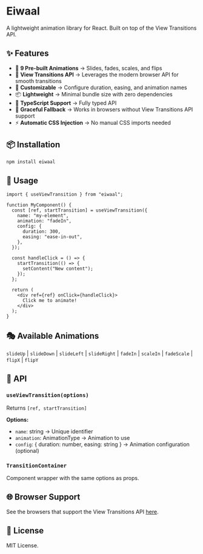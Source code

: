 # Eiwaal

A lightweight animation library for React. Built on top of the View Transitions API.

## ✨ Features

- 🎯 **9 Pre-built Animations** -> Slides, fades, scales, and flips
- 🚀 **View Transitions API** -> Leverages the modern browser API for smooth transitions
- 🎨 **Customizable** -> Configure duration, easing, and animation names
- 📦 **Lightweight** -> Minimal bundle size with zero dependencies
- 🔧 **TypeScript Support** -> Fully typed API
- 🔄 **Graceful Fallback** -> Works in browsers without View Transitions API support
- ⚡ **Automatic CSS Injection** -> No manual CSS imports needed

## 📦 Installation

```bash
npm install eiwaal
```

## 🚀 Usage

```tsx
import { useViewTransition } from "eiwaal";

function MyComponent() {
  const [ref, startTransition] = useViewTransition({
    name: "my-element",
    animation: "fadeIn",
    config: {
      duration: 300,
      easing: "ease-in-out",
    },
  });

  const handleClick = () => {
    startTransition(() => {
      setContent("New content");
    });
  };

  return (
    <div ref={ref} onClick={handleClick}>
      Click me to animate!
    </div>
  );
}
```

## 🎭 Available Animations

`slideUp` | `slideDown` | `slideLeft` | `slideRight` | `fadeIn` | `scaleIn` | `fadeScale` | `flipX` | `flipY`

## 📖 API

### `useViewTransition(options)`

Returns `[ref, startTransition]`

**Options:**

- `name`: string -> Unique identifier
- `animation`: AnimationType -> Animation to use
- `config`: { duration: number, easing: string } -> Animation configuration (optional)

### `TransitionContainer`

Component wrapper with the same options as props.

## 🌐 Browser Support

See the browsers that support the View Transitions API [here](https://caniuse.com/view-transitions).

## 📄 License

MIT License.
